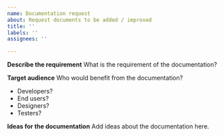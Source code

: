 ```yaml
---
name: Documentation request
about: Request documents to be added / improved
title: ''
labels: ''
assignees: ''

---
```


**Describe the requirement**
What is the requirement of the documentation?

**Target audience**
Who would benefit from the documentation? 
 - Developers?
 - End users?
 - Designers?
 - Testers?

**Ideas for the documentation**
Add ideas about the documentation here.